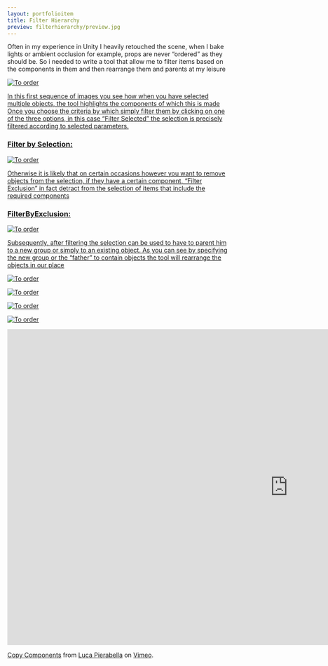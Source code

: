 ```yaml
---
layout: portfolioitem
title: Filter Hierarchy
preview: filterhierarchy/preview.jpg
---
```

Often in my experience in Unity I heavily retouched the scene, when I bake lights or ambient occlusion for example, props are never “ordered” as they should be.
So i needed to write a tool that allow me to filter items based on the components in them and then rearrange them and parents at my leisure


<!--more-->
<a href="{{ site.baseurl }}/assets/portfolio/filterhierarchy/ToOrder.jpg"><img src="{{ site.baseurl }}/assets/portfolio/filterhierarchy/ToOrder.jpg" alt="To order" style="width: auto;"/>

In this first sequence of images you see how when you have selected multiple objects, the tool highlights the components of which this is made
Once you choose the criteria by which simply filter them by clicking on one of the three options, in this case “Filter Selected” the selection is precisely filtered according to selected parameters.
<h3>Filter by Selection:</h3>

<a href="{{ site.baseurl }}/assets/portfolio/filterhierarchy/FilterBySelected.jpg"><img src="{{ site.baseurl }}/assets/portfolio/filterhierarchy/FilterBySelected.jpg" alt="To order" style="width: auto;"/>

Otherwise it is likely that on certain occasions however you want to remove objects from the selection, if they have a certain component, “Filter Exclusion” in fact detract from the selection of items that include the required components
<h3>FilterByExclusion:</h3>

<a href="{{ site.baseurl }}/assets/portfolio/filterhierarchy/FilterByEsclusion.jpg"><img src="{{ site.baseurl }}/assets/portfolio/filterhierarchy/FilterByEsclusion.jpg" alt="To order" style="width: auto;"/>


Subsequently, after filtering the selection can be used to have to parent him to a new group or simply to an existing object.
As you can see by specifying the new group or the “father” to contain objects the tool will rearrange the objects in our place

<a href="{{ site.baseurl }}/assets/portfolio/filterhierarchy/ParentToObj.jpg"><img src="{{ site.baseurl }}/assets/portfolio/filterhierarchy/ParentToObj.jpg" alt="To order" style="width: auto;"/>

<a href="{{ site.baseurl }}/assets/portfolio/filterhierarchy/ParentToObj2.jpg"><img src="{{ site.baseurl }}/assets/portfolio/filterhierarchy/ParentToObj2.jpg" alt="To order" style="width: auto;"/>

<a href="{{ site.baseurl }}/assets/portfolio/filterhierarchy/ParentToGroup.jpg"><img src="{{ site.baseurl }}/assets/portfolio/filterhierarchy/ParentToGroup.jpg" alt="To order" style="width: auto;"/>

<a href="{{ site.baseurl }}/assets/portfolio/filterhierarchy/ParentToGroup2.jpg"><img src="{{ site.baseurl }}/assets/portfolio/filterhierarchy/ParentToGroup2.jpg" alt="To order" style="width: auto;"/>

<iframe src="https://player.vimeo.com/video/166687701" width="1280" height="720" frameborder="0" webkitallowfullscreen mozallowfullscreen allowfullscreen></iframe>
<p><a href="https://vimeo.com/166687701">Copy Components</a> from <a href="https://vimeo.com/user1489637">Luca Pierabella</a> on <a href="https://vimeo.com">Vimeo</a>.</p>